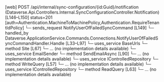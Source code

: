 [web] POST /api/internal/sync-configuration/{id:Guid}/notification  (Dataverse.Api.Controllers.Internal.SyncConfigurationController.Notification)  [L146–L150] status=201 [auth=Authentication.MachineToMachinePolicy,Authentication.RequireTenantIdPolicy]
  └─ sends_request NotifyUserOfFailedSyncCommand [L149]
    └─ handled_by Dataverse.ApplicationService.Commands.Connections.NotifyUserOfFailedSyncCommandHandler.Handle [L33–L97]
      └─ uses_service BaseUrls
        └─ method Site [L67]
          └─ ... (no implementation details available)
      └─ uses_service EmailSender
        └─ method SendEmailAsync [L90]
          └─ ... (no implementation details available)
      └─ uses_service IControlledRepository<SyncConfiguration>
        └─ method WriteQuery [L57]
          └─ ... (no implementation details available)
      └─ uses_service IControlledRepository<User>
        └─ method ReadQuery [L63]
          └─ ... (no implementation details available)

